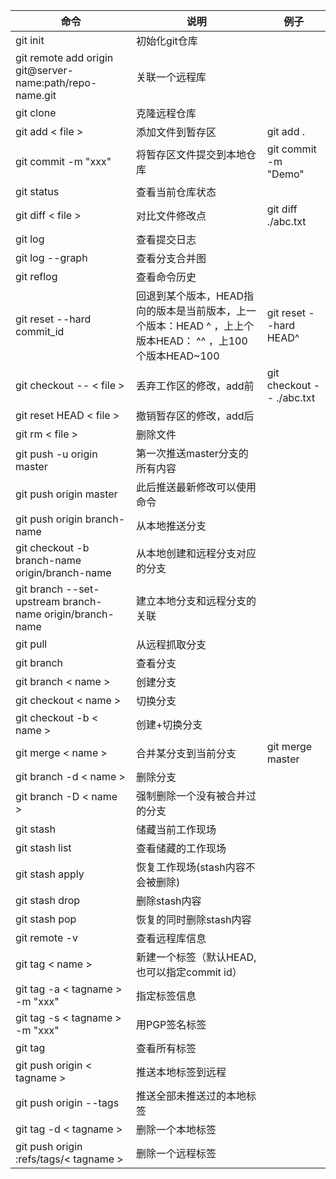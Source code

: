 
| 命令 | 说明 | 例子 |
|--|--|--|
| git init | 初始化git仓库 |  |
| git remote add origin git@server-name:path/repo-name.git | 关联一个远程库 |  |
| git clone | 克隆远程仓库 |  |
| git add < file > | 添加文件到暂存区 | git add . |
| git commit -m "xxx" | 将暂存区文件提交到本地仓库 | git commit -m "Demo" |
| git status | 查看当前仓库状态 |  |
| git diff < file > | 对比文件修改点 | git diff ./abc.txt |
| git log | 查看提交日志 |  |
| git log --graph | 查看分支合并图 |  |
| git reflog | 查看命令历史 |  |
| git reset --hard commit_id | 回退到某个版本，HEAD指向的版本是当前版本，上一个版本：HEAD ^ ，上上个版本HEAD： ^^ ，上100个版本HEAD~100 | git reset --hard HEAD^ |
| git checkout -- < file > | 丢弃工作区的修改，add前 | git checkout -- ./abc.txt |
| git reset HEAD < file > | 撤销暂存区的修改，add后 |  |
| git rm < file > | 删除文件 |  |
| git push -u origin master | 第一次推送master分支的所有内容 |  |
| git push origin master | 此后推送最新修改可以使用命令 |  |
| git push origin branch-name | 从本地推送分支 |  |
| git checkout -b branch-name origin/branch-name | 从本地创建和远程分支对应的分支 |  |
| git branch --set-upstream branch-name origin/branch-name | 建立本地分支和远程分支的关联 |  |
| git pull | 从远程抓取分支 |  |
| git branch | 查看分支 |  |
| git branch < name > | 创建分支 |  |
| git checkout < name > | 切换分支 |  |
| git checkout -b < name > | 创建+切换分支 |  |
| git merge < name > | 合并某分支到当前分支 | git merge master |
| git branch -d < name > | 删除分支 |  |
| git branch -D < name > | 强制删除一个没有被合并过的分支 |  |
| git stash | 储藏当前工作现场 |  |
| git stash list | 查看储藏的工作现场 |  |
| git stash apply | 恢复工作现场(stash内容不会被删除) |  |
| git stash drop | 删除stash内容 |  |
| git stash pop | 恢复的同时删除stash内容 |  |
| git remote -v | 查看远程库信息 |  |
| git tag < name > | 新建一个标签（默认HEAD,也可以指定commit id） |  |
| git tag -a < tagname > -m "xxx" | 指定标签信息 |  |
| git tag -s < tagname > -m "xxx" | 用PGP签名标签 |  |
| git tag | 查看所有标签 |  |
| git push origin < tagname > | 推送本地标签到远程 |  |
| git push origin --tags | 推送全部未推送过的本地标签 |  |
| git tag -d < tagname > | 删除一个本地标签 |  |
| git push origin :refs/tags/< tagname > | 删除一个远程标签 |  |

